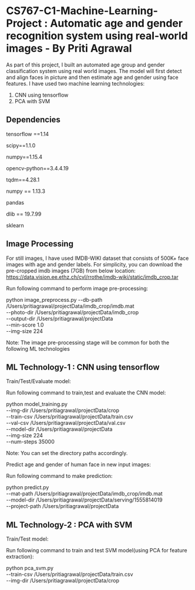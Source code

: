 # CS767-C1-Machine-Learning-Project : Automatic age and gender recognition system using real-world images -	By Priti Agrawal

As part of this project, I built an automated age group and gender classification system using real world images. The model will first detect and align faces in picture and then estimate age and gender using face features. 
I have used two machine learning technologies:
1. CNN using tensorflow
2. PCA with SVM

Dependencies
----------------------------------------------------------------
tensorflow ==1.14

scipy==1.1.0

numpy==1.15.4

opencv-python==3.4.4.19

tqdm==4.28.1

numpy == 1.13.3

pandas

dlib == 19.7.99

sklearn

Image Processing
----------------------------------------------------------------
For still images, I have used IMDB-WIKI dataset that consists of 500K+ face images with age and gender labels. For simplicity, you can download the pre-cropped imdb images (7GB) from below location:
https://data.vision.ee.ethz.ch/cvl/rrothe/imdb-wiki/static/imdb_crop.tar

Run following command to perform image pre-processing:

python image_preprocess.py --db-path /Users/pritiagrawal/projectData/imdb_crop/imdb.mat \
--photo-dir /Users/pritiagrawal/projectData/imdb_crop \
--output-dir /Users/pritiagrawal/projectData \
--min-score 1.0 \
--img-size 224

Note: The image pre-processing stage will be common for both the following ML technologies

ML Technology-1 : CNN using tensorflow
-----------------------------------------------------------------
Train/Test/Evaluate model:

Run following command to train,test and evaluate the CNN model:

python model_training.py \
--img-dir /Users/pritiagrawal/projectData/crop \
--train-csv /Users/pritiagrawal/projectData/train.csv \
--val-csv /Users/pritiagrawal/projectData/val.csv \
--model-dir /Users/pritiagrawal/projectData \
--img-size 224 \
--num-steps 35000

Note: You can set the directory paths accordingly.

Predict age and gender of human face in new input images:

Run following command to make prediction:

python predict.py \
--mat-path /Users/pritiagrawal/projectData/imdb_crop/imdb.mat  \
--model-dir /Users/pritiagrawal/projectData/serving/1555814019 \
--project-path /Users/pritiagrawal/projectData 


ML Technology-2 : PCA with SVM
-----------------------------------------------------------------
Train/Test model:

Run following command to train and test SVM model(using PCA for feature extraction):

python pca_svm.py \
--train-csv /Users/pritiagrawal/projectData/train.csv \
--img-dir /Users/pritiagrawal/projectData/crop





















